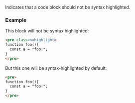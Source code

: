 Indicates that a code block should not be syntax highlighted. 

### Example
This block will not be syntax highlighted:
```HTML
<pre class=nohighlight>
function foo(){
  const a = "foo!";
}
</pre> 
```

But this one will be syntax-highlighted by default:
```HTML
<pre>
function foo(){
  const a = "foo!";
}
</pre> 
```

